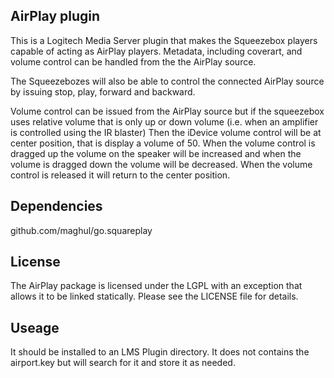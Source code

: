 AirPlay plugin
-----------------------------------------------------
This is a Logitech Media Server plugin that makes the Squeezebox
players capable of acting as AirPlay players. Metadata, including
coverart, and volume control can be handled from the the AirPlay source.

The Squeezebozes will also be able to control the
connected AirPlay source by issuing stop, play, forward
and backward.

Volume control can be issued from the AirPlay source
but if the squeezebox uses relative volume that is only
up or down volume (i.e. when an amplifier is controlled
using the IR blaster) Then the iDevice volume control will
be at center position, that is display a volume of 50. 
When the volume control is dragged up the volume
on the speaker will be increased and when the volume is
dragged down the volume will be decreased. When the volume
control is released it will return to the center position.

Dependencies
------------
github.com/maghul/go.squareplay

License
-------
The AirPlay package is licensed under the LGPL with an exception that allows it to be linked statically. Please see the LICENSE file for details.

Useage
------
It should be installed to an LMS Plugin directory. It does not
contains the airport.key but will search for it and store it
as needed.
